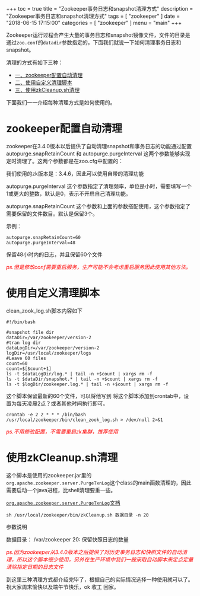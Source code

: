 +++
toc = true
title = "Zookeeper事务日志和snapshot清理方式"
description = "Zookeeper事务日志和snapshot清理方式"
tags = [
	"zookeeper"
]
date = "2018-06-15 17:15:00"
categories = [
    "zookeeper"
]
menu = "main"
+++

Zookeeper运行过程会产生大量的事务日志和snapshot镜像文件，文件的目录是通过`zoo.conf`的`datadir`参数指定的，下面我们就说一下如何清理事务日志和snapshot。

清理的方式有如下三种：


* [一、zookeeper配置自动清理](#zkConf)
* [二、使用自定义清理脚本](#shell)
* [三、使用zkCleanup.sh清理](#zkCleanup)

下面我们一一介绍每种清理方式是如何使用的。

# <span id = "zkConf">zookeeper配置自动清理</span>

zookeeper在3.4.0版本以后提供了自动清理snapshot和事务日志的功能通过配置 autopurge.snapRetainCount 和 autopurge.purgeInterval 这两个参数能够实现定时清理了。这两个参数都是在zoo.cfg中配置的：

我们使用的zk版本是：3.4.6，因此可以使用自带的清理功能

autopurge.purgeInterval  这个参数指定了清理频率，单位是小时，需要填写一个1或更大的整数，默认是0，表示不开启自己清理功能。

autopurge.snapRetainCount 这个参数和上面的参数搭配使用，这个参数指定了需要保留的文件数目。默认是保留3个。

示例：

```
autopurge.snapRetainCount=60 
autopurge.purgeInterval=48
```

保留48小时内的日志，并且保留60个文件

<span style="color:red">*ps.但是修改conf需要重启服务，生产可能不会考虑重启服务因此使用其他方法。*</span>

# <span id = "shell">使用自定义清理脚本</span>

clean_zook_log.sh脚本内容如下

```
#!/bin/bash
            
#snapshot file dir
dataDir=/var/zookeeper/version-2
#tran log dir
dataLogDir=/var/zookeeper/version-2
logDir=/usr/local/zookeeper/logs
#Leave 60 files
count=60
count=$[$count+1]
ls -t $dataLogDir/log.* | tail -n +$count | xargs rm -f
ls -t $dataDir/snapshot.* | tail -n +$count | xargs rm -f
ls -t $logDir/zookeeper.log.* | tail -n +$count | xargs rm -f
```

这个脚本保留最新的60个文件，可以将他写到 将这个脚本添加到crontab中，设置为每天凌晨2点？或者其他时间执行即可。

```
crontab -e 2 2 * * * /bin/bash /usr/local/zookeeper/bin/clean_zook_log.sh > /dev/null 2>&1
```

<span style="color:red">*ps.不用修改配置，不需要重启zk集群，推荐使用*</span>

# <span id = "zkCleanup">使用zkCleanup.sh清理</span>

这个脚本是使用的zookeeper.jar里的`org.apache.zookeeper.server.PurgeTxnLog`这个class的main函数清理的，因此需要启动一个java进程，比shell清理要重一些。

[`org.apache.zookeeper.server.PurgeTxnLog`文档](http://zookeeper.apache.org/doc/r3.4.3/api/index.html)

```
sh /usr/local/zookeeper/bin/zkCleanup.sh 数据目录 -n 20
```

参数说明

数据目录： /var/zookeeper
20:  保留快照日志的数量

<span style="color:red">*ps.因为zookeeper从3.4.0版本之后提供了对历史事务日志和快照文件的自动清理，所以这个脚本很少使用，另外在生产环境中我们一般采取自动脚本来定点定量清除指定日期的日志文件*</span>

到这里三种清理方式都介绍完毕了，根据自己的实际情况选择一种使用就可以了。祝大家周末愉快以及端午节快乐，ok 收工 回家。